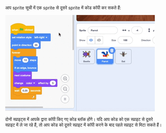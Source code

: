 
आप sprite सूची में एक sprite से दूसरे sprite में कोड कॉपी कर सकते हैं:

![Sprite सूची में कोड को एक स्प्राइट के Code क्षेत्र से दूसरे स्प्राइट में खींचें, फिर कोड को छोड़ दें।](images/drag-parrot-code.gif)

दोनों स्प्राइट्स में आपके द्वारा कॉपी किए गए कोड ब्लॉक होंगे। यदि आप कोड को एक स्प्राइट से दूसरे स्प्राइट में ले जा रहे हैं, तो आप कोड को दूसरे स्प्राइट में कॉपी करने के बाद पहले स्प्राइट से मिटा सकते हैं।


